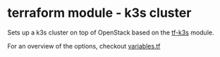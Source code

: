 # terraform module - k3s cluster

Sets up a k3s cluster on top of OpenStack based on the [tf-k3s](https://github.com/nimbolus/tf-k3s) module.

For an overview of the options, checkout [variables.tf](./variables.tf)
